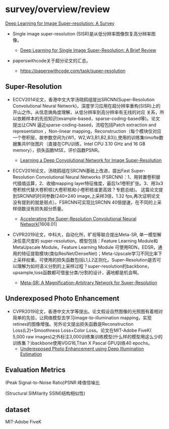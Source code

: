 # survey/overview/review

[Deep Learning for Image Super-resolution: A Survey](https://arxiv.org/pdf/1902.06068.pdf)

- Single image super-resolution (SISR)是从低分辨率图像恢复高分辨率图像。
  - [Deep Learning for Single Image Super-Resolution: A Brief Review](https://arxiv.org/pdf/1808.03344.pdf)

- paperswithcode关于超分论文的汇总。
  - <https://paperswithcode.com/task/super-resolution>

## Super-Resolution

- ECCV2014论文，香港中文大学汤晓鸥组提出SRCNN(Super-Resolution Convolutional Neural Network)，深度学习应用在超分辨率重构(SISR)上的开山之作。从信息熵角度理解，从低分辨率到高分辨率有无线的对应
关系，所以依赖样本的先验知识(example-based，sparse-coding-based等)。论文提出让CNN 逼近sparse-coding-based，流程包括Patch extraction and representation
，Non-linear mapping，Reconstruction（每个模块仅对应一个卷积层，故参数空间为{W1，W2,W3,B1,B2,B3}),使用的训练集timofte数据集共91张图片（直接在CPU训练，Intel CPU 3.10 GHz and 16 GB memory），损失函数MSE，评价函数PSNR。

  - [Learning a Deep Convolutional Network for Image Super-Resolution](http://personal.ie.cuhk.edu.hk/~ccloy/files/eccv_2014_deepresolution.pdf)

- ECCV2016论文，汤晓鸥组在SRCNN基础上改进，提出Fast Super-Resolution Convolutional Neural Networks (FSRCNN)：1、用转置卷积替代插值运算，2、收缩mapping layer特征维度，最后1x1卷积扩张。3、用3x3卷积核代替大卷积核(大卷积核和小卷积核谁更高效？专题总结)。
这篇论文提到SRCNN的时间参数(240×240 image,上采样3倍，1.32 fps,再次证明论文没有提到的就是弱点）。FSRCNN可实现比SRCNN 40倍提速，在不同的上采样倍数没有损失超分质量。

  - [Accelerating the Super-Resolution Convolutional Neural Network](https://arxiv.org/pdf/1608.00367.pdf)[1608.01]

- CVPR2019论文，中科大，自动化所，旷视等联合提出Meta-SR, 单一模型解决任意尺度的 super-resolution。模型包括：Feature Learning Module和MetaUpscale Module。Feature Learning Module
可使用RDN，EDSR，通用的特征提取模块(类似ResNet/DenseNet)；Meta-Upscale学习不同比率下上采样权重。可使用的损失函数包括L1,L2正则化。Super-Resolution是否可以理解为如何语义分割的上采样过程？super-resolution的backbone，upsample,loss函数都可借鉴分类/分割的设计，遍地都是机会啊。

  - [Meta-SR: A Magnification-Arbitrary Network for Super-Resolution](https://arxiv.org/pdf/1903.00875.pdf)
  
## Underexposed Photo Enhancement

- CVPR2019论文，香港中文大学等提出。论文假设自然图像的光照图有着相对简单的先验，让网络模型去学习image-to-illumination mapping，实现retinex的图像增强。另外论文提出损失函数是Reconstruction Loss(L2)+Smoothness Loss+Color Loss。论文在MIT-Adobe FiveK( 5,000 raw images)之外标注3,000训练集训练模型(什么样的模型用这么少的训练集？)backbone使用VGG16,Titan X Pascal GPU训练40 epochs。
  - [Underexposed Photo Enhancement using Deep Illumination Estimation](http://jiaya.me/papers/photoenhance_cvpr19.pdf)
  
## Evaluation Metrics

(Peak Signal-to-Noise Ratio)PSNR 峰值信噪比

(Structural SIMilarity SSIM)结构相似性)

## dataset

MIT-Adobe FiveK
